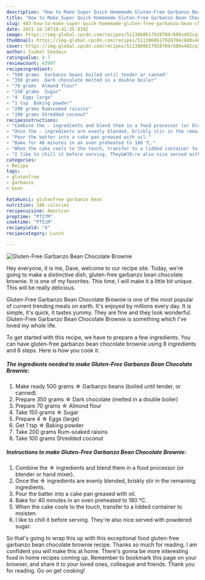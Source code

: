 ```yaml
---
description: "How to Make Super Quick Homemade Gluten-Free Garbanzo Bean Chocolate Brownie"
title: "How to Make Super Quick Homemade Gluten-Free Garbanzo Bean Chocolate Brownie"
slug: 483-how-to-make-super-quick-homemade-gluten-free-garbanzo-bean-chocolate-brownie
date: 2021-10-18T10:42:35.839Z
image: https://img-global.cpcdn.com/recipes/5113860617928704/680x482cq70/gluten-free-garbanzo-bean-chocolate-brownie-recipe-main-photo.jpg
thumbnail: https://img-global.cpcdn.com/recipes/5113860617928704/680x482cq70/gluten-free-garbanzo-bean-chocolate-brownie-recipe-main-photo.jpg
cover: https://img-global.cpcdn.com/recipes/5113860617928704/680x482cq70/gluten-free-garbanzo-bean-chocolate-brownie-recipe-main-photo.jpg
author: Isabel Goodwin
ratingvalue: 4.7
reviewcount: 43997
recipeingredient:
- "500 grams  Garbanzo beans boiled until tender or canned"
- "350 grams  Dark chocolate melted in a double boiler"
- "70 grams  Almond flour"
- "150 grams  Sugar"
- "4  Eggs large"
- "1 tsp  Baking powder"
- "200 grams Rumsoaked raisins"
- "100 grams Shredded coconut"
recipeinstructions:
- "Combine the ☆ ingredients and blend them in a food processor (or blender or hand mixer)."
- "Once the ☆ ingredients are evenly blended, briskly stir in the remaining ingredients."
- "Pour the batter into a cake pan greased with oil."
- "Bake for 40 minutes in an oven preheated to 180 ℃."
- "When the cake cools to the touch, transfer to a lidded container to moisten."
- "I like to chill it before serving. They&#39;re also nice served with powdered sugar."
categories:
- Recipe
tags:
- glutenfree
- garbanzo
- bean

katakunci: glutenfree garbanzo bean 
nutrition: 186 calories
recipecuisine: American
preptime: "PT27M"
cooktime: "PT51M"
recipeyield: "4"
recipecategory: Lunch

---
```



![Gluten-Free Garbanzo Bean Chocolate Brownie](https://img-global.cpcdn.com/recipes/5113860617928704/680x482cq70/gluten-free-garbanzo-bean-chocolate-brownie-recipe-main-photo.jpg)

Hey everyone, it is me, Dave, welcome to our recipe site. Today, we're going to make a distinctive dish, gluten-free garbanzo bean chocolate brownie. It is one of my favorites. This time, I will make it a little bit unique. This will be really delicious.

Gluten-Free Garbanzo Bean Chocolate Brownie is one of the most popular of current trending meals on earth. It's enjoyed by millions every day. It is simple, it's quick, it tastes yummy. They are fine and they look wonderful. Gluten-Free Garbanzo Bean Chocolate Brownie is something which I've loved my whole life.




To get started with this recipe, we have to prepare a few ingredients. You can have gluten-free garbanzo bean chocolate brownie using 8 ingredients and 6 steps. Here is how you cook it.

<!--inarticleads1-->

##### The ingredients needed to make Gluten-Free Garbanzo Bean Chocolate Brownie:

1. Make ready 500 grams ☆ Garbanzo beans (boiled until tender, or canned)
1. Prepare 350 grams ☆ Dark chocolate (melted in a double boiler)
1. Prepare 70 grams ☆ Almond flour
1. Take 150 grams ☆ Sugar
1. Prepare 4 ☆ Eggs (large)
1. Get 1 tsp ☆ Baking powder
1. Take 200 grams Rum-soaked raisins
1. Take 100 grams Shredded coconut




<!--inarticleads2-->

##### Instructions to make Gluten-Free Garbanzo Bean Chocolate Brownie:

1. Combine the ☆ ingredients and blend them in a food processor (or blender or hand mixer).
1. Once the ☆ ingredients are evenly blended, briskly stir in the remaining ingredients.
1. Pour the batter into a cake pan greased with oil.
1. Bake for 40 minutes in an oven preheated to 180 ℃.
1. When the cake cools to the touch, transfer to a lidded container to moisten.
1. I like to chill it before serving. They&#39;re also nice served with powdered sugar.




So that's going to wrap this up with this exceptional food gluten-free garbanzo bean chocolate brownie recipe. Thanks so much for reading. I am confident you will make this at home. There's gonna be more interesting food in home recipes coming up. Remember to bookmark this page on your browser, and share it to your loved ones, colleague and friends. Thank you for reading. Go on get cooking!
